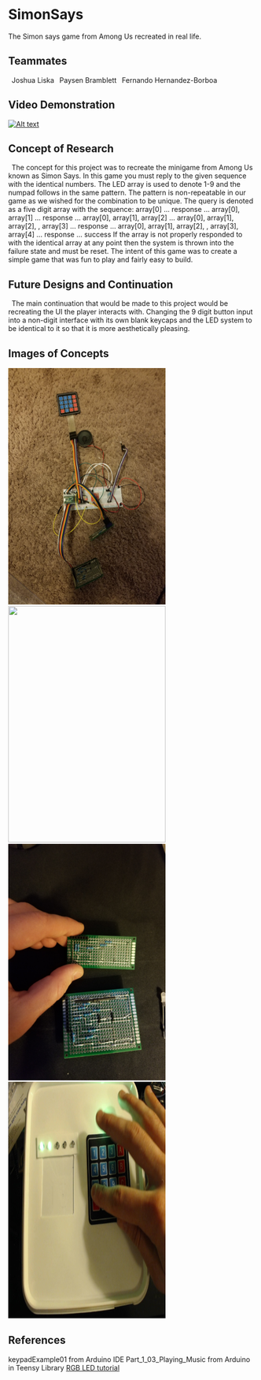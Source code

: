 # SimonSays
The Simon says game from Among Us recreated in real life.

## Teammates
&ensp;Joshua Liska
&ensp;Paysen Bramblett
&ensp;Fernando Hernandez-Borboa

## Video Demonstration
[![Alt text](https://img.youtube.com/vi/FVwlfHnqfag/0.jpg)](https://youtu.be/FVwlfHnqfag)

## Concept of Research
&ensp;The concept for this project was to recreate the minigame from Among Us known as Simon Says. In this game you must reply to the given sequence with the identical numbers. The LED array is used to denote 1-9 and the numpad follows in the same pattern. The pattern is non-repeatable in our game as we wished for the combination to be unique. The query is denoted as a five digit array with the sequence: 
array[0] ... response ... array[0], array[1] ... response ... array[0], array[1], array[2] ... array[0], array[1], array[2], , array[3] ... response ... array[0], array[1], array[2], , array[3], array[4] ... response ... success 
If the array is not properly responded to with the identical array at any point then the system is thrown into the failure state and must be reset.
The intent of this game was to create a simple game that was fun to play and fairly easy to build.

## Future Designs and Continuation
&ensp;The main continuation that would be made to this project would be recreating the UI the player interacts with. Changing the 9 digit button input into a non-digit interface with its own blank keycaps and the LED system to be identical to it so that it is more aesthetically pleasing.

## Images of Concepts
<img src="https://github.com/jjliska/SimonSays/blob/master/Media/Pictures/20201128_112800.jpg" width="320" height="480">
<img src="https://github.com/jjliska/SimonSays/blob/master/Media/Pictures/20201128_112838.jpg.jpg" width="320" height="480">
<img src="https://github.com/jjliska/SimonSays/blob/master/Media/Pictures/20201128_112850.jpg" width="320" height="480">
<img src="https://github.com/jjliska/SimonSays/blob/master/Media/Pictures/FinishedProduct.jpg" width="320" height="480">

## References
keypadExample01 from Arduino IDE 
Part_1_03_Playing_Music from Arduino in Teensy Library
[RGB LED tutorial](https://howtomechatronics.com/tutorials/arduino/how-to-use-a-rgb-led-with-arduino/) 
